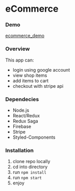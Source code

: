 # eCommerce

### Demo
[ecommerce_demo](https://ecommerce-live.herokuapp.com)

### Overview
This app can:
* login using google account
* view shop items
* add items to cart
* checkout with stripe api

### Dependecies
* Node.js
* React/Redux
* Redux Saga
* Firebase
* Stripe
* Styled-Components

### Installation
1. clone repo locally
1. cd into directory
1. run `npm install`
1. run `npm start`
1. enjoy
